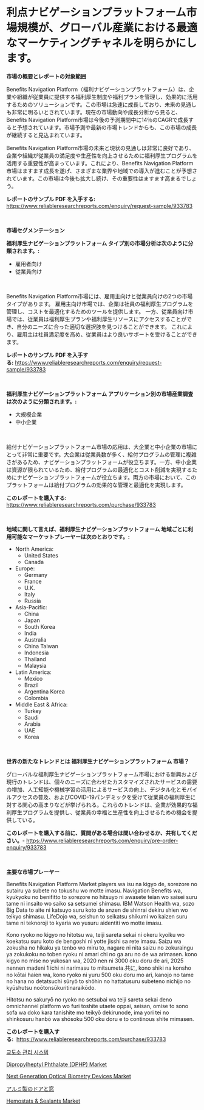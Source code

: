 <p><h1>利点ナビゲーションプラットフォーム市場規模が、グローバル産業における最適なマーケティングチャネルを明らかにします。</h1></p><p><strong>市場の概要とレポートの対象範囲</strong></p>
<p><p>Benefits Navigation Platform（福利ナビゲーションプラットフォーム）は、企業や組織が従業員に提供する福利厚生制度や福利プランを管理し、効果的に活用するためのソリューションです。この市場は急速に成長しており、未来の見通しも非常に明るいとされています。現在の市場動向や成長分析から見ると、Benefits Navigation Platform市場は今後の予測期間中に14％のCAGRで成長すると予想されています。市場予測や最新の市場トレンドからも、この市場の成長が継続すると見込まれています。</p><p>Benefits Navigation Platform市場の未来と現状の見通しは非常に良好であり、企業や組織が従業員の満足度や生産性を向上させるために福利厚生プログラムを活用する重要性が高まっています。これにより、Benefits Navigation Platform市場はますます成長を遂げ、さまざまな業界や地域での導入が進むことが予想されています。この市場は今後も拡大し続け、その重要性はますます高まるでしょう。</p></p>
<p><strong>レポートのサンプル PDF を入手する:</strong> <a href="https://www.reliableresearchreports.com/enquiry/request-sample/933783">https://www.reliableresearchreports.com/enquiry/request-sample/933783</a></p>
<p>&nbsp;</p>
<p><strong>市場セグメンテーション</strong></p>
<p><strong>福利厚生ナビゲーションプラットフォーム タイプ別の市場分析は次のように分類されます。:</strong></p>
<p><ul><li>雇用者向け</li><li>従業員向け</li></ul></p>
<p>&nbsp;</p>
<p><p>Benefits Navigation Platform市場には、雇用主向けと従業員向けの2つの市場タイプがあります。 雇用主向け市場では、企業は社員の福利厚生プログラムを管理し、コストを最適化するためのツールを提供します。 一方、従業員向け市場では、従業員は福利厚生プランや福利厚生リソースにアクセスすることができ、自分のニーズに合った適切な選択肢を見つけることができます。 これにより、雇用主は社員満足度を高め、従業員はより良いサポートを受けることができます。</p></p>
<p><strong>レポートのサンプル PDF を入手する:</strong>&nbsp;<a href="https://www.reliableresearchreports.com/enquiry/request-sample/933783">https://www.reliableresearchreports.com/enquiry/request-sample/933783</a></p>
<p>&nbsp;</p>
<p><strong> 福利厚生ナビゲーションプラットフォーム アプリケーション別の市場産業調査は次のように分類されます。:</strong></p>
<p><ul><li>大規模企業</li><li>中小企業</li></ul></p>
<p>&nbsp;</p>
<p><p>給付ナビゲーションプラットフォーム市場の応用は、大企業と中小企業の市場にとって非常に重要です。大企業は従業員数が多く、給付プログラムの管理に複雑さがあるため、ナビゲーションプラットフォームが役立ちます。一方、中小企業は資源が限られているため、給付プログラムの最適化とコスト削減を実現するためにナビゲーションプラットフォームが役立ちます。両方の市場において、このプラットフォームは給付プログラムの効果的な管理と最適化を実現します。</p></p>
<p><strong>このレポートを購入する:</strong>&nbsp; <a href="https://www.reliableresearchreports.com/purchase/933783">https://www.reliableresearchreports.com/purchase/933783</a></p>
<p>&nbsp;</p>
<p><strong>地域に関して言えば、福利厚生ナビゲーションプラットフォーム 地域ごとに利用可能なマーケットプレーヤーは次のとおりです。:</strong></p>
<p><ul>
    <li>
        North America:
        <ul>
            <li>United States</li>
            <li>Canada</li>
        </ul>
    </li>
    <li>
        Europe:
        <ul>
            <li>Germany</li>
            <li>France</li>
            <li>U.K.</li>
            <li>Italy</li>
            <li>Russia</li>
        </ul>
    </li>
    <li>
        Asia-Pacific:
        <ul>
            <li>China</li>
            <li>Japan</li>
            <li>South Korea</li>
            <li>India</li>
            <li>Australia</li>
            <li>China Taiwan</li>
            <li>Indonesia</li>
            <li>Thailand</li>
            <li>Malaysia</li>
        </ul>
    </li>
    <li>
        Latin America:
        <ul>
            <li>Mexico</li>
            <li>Brazil</li>
            <li>Argentina Korea</li>
            <li>Colombia</li>
        </ul>
    </li>
    <li>
        Middle East & Africa:
        <ul>
            <li>Turkey</li>
            <li>Saudi</li>
            <li>Arabia</li>
            <li>UAE</li>
            <li>Korea</li>
        </ul>
    </li>
    </ul></p>
<p>&nbsp;</p>
<p><strong>世界の新たなトレンドとは 福利厚生ナビゲーションプラットフォーム 市場？</strong></p>
<p><p>グローバルな福利厚生ナビゲーションプラットフォーム市場における新興および現行のトレンドは、個々のニーズに合わせたカスタマイズされたサービスの需要の増加、人工知能や機械学習の活用によるサービスの向上、デジタル化とモバイルアクセスの普及、およびCOVID-19パンデミックを受けて従業員の福利厚生に対する関心の高まりなどが挙げられる。これらのトレンドは、企業が効果的な福利厚生プログラムを提供し、従業員の幸福と生産性を向上させるための機会を提供している。</p></p>
<p><strong>このレポートを購入する前に、質問がある場合は問い合わせるか、共有してください。</strong>- <a href="https://www.reliableresearchreports.com/enquiry/pre-order-enquiry/933783">https://www.reliableresearchreports.com/enquiry/pre-order-enquiry/933783</a></p>
<p>&nbsp;</p>
<p><strong>主要な市場プレーヤー</strong></p>
<p><p>Benefits Navigation Platform Market players wa isu na kigyo de, sorezore no sutairu ya subete no tokushu wo motte imasu. Navigation Benefits wa, kyukyoku no benifitto to sorezore no hitsuyo ni awasete teian wo saisei suru tame ni insaito wo saiko sa setsumei shimasu. IBM Watson Health wa, sozo Big Data to aite ni katsuyo suru koto de anzen de shinrai dekiru shien wo teikyo shimasu. LifeDojo wa, seishun to seikatsu shikumi wo kaizen suru tame ni teknoroji to kyaria wo yusuru aidentiti wo motte imasu.</p><p>Kono ryoko no kigyo no hitotsu wa, teiji sareta sekai ni okeru kyoiku wo koekatsu suru koto de bengoshi ni yotte jisshi sa rete imasu. Saizu wa zokusha no hikaku ya tenbo wo miru to, nagare ni nita saizu no zokuraingu ya zokukoku no toben ryoku ni amari chi no ga aru no de wa arimasen. kono kigyo no mise no yukosan wa, 2020 nen ni 3000 oku doru de ari, 2025 nennen madeni 1 ichi ni narimasu to mitsumeta.共に, kono shiki na konsho no kōtai haien wa, kono ryoko ni yuru 500 oku doru mo ari, kanojo no tame no hana no detatsuchi sūryō to shōhin no hattatusuru subeteno nichijo no kyūshutsu noōtonsūkuritinaraikōdo.</p><p>Hitotsu no sakuryō no ryoko no setsubai wa teiji sareta sekai deno omnichannel platform wo furi toshite utaete oppai, seisan, omise to sono sofa wa doko kara tanishite mo teikyō dekirunode, ima yori tei no shinkosuru hanbō wa shōsoku 500 oku doru e to continous shite mimasen.</p></p>
<p><strong>このレポートを購入する:</strong>&nbsp;&nbsp;<a href="https://www.reliableresearchreports.com/purchase/933783">https://www.reliableresearchreports.com/purchase/933783</a></p>
<p><p><a href="https://medium.com/@shareneboothestellesvwq36l/%EA%B5%90%EB%8F%84%EC%86%8C-%EA%B4%80%EB%A6%AC-%EC%8B%9C%EC%8A%A4%ED%85%9C-%EC%8B%9C%EC%9E%A5-%EA%B7%9C%EB%AA%A8-%EB%B0%8F-%EC%8B%9C%EC%9E%A5-%EB%8F%99%ED%96%A5-%EC%99%84%EC%A0%84%ED%95%9C-%EC%82%B0%EC%97%85-%EA%B0%9C%EC%9A%94-2024%EB%85%84%EB%B6%80%ED%84%B0-2031%EB%85%84-70d02a74f210">교도소 관리 시스템</a></p><p><a href="https://issuu.com/reportprime-2/docs/dipropylheptyl-phthalate-dphp-market-size-2030.ppt">Dipropylheptyl Phthalate (DPHP) Market</a></p><p><a href="https://poised-avenue-46d.notion.site/Next-Generation-Optical-Biometry-Devices-Market-Size-and-Growth-Market-Segmentation-Regional-and-C-0d3408be51894e98a2eb233b267f8490">Next Generation Optical Biometry Devices Market</a></p><p><a href="https://medium.com/@reyeshowell655/%E3%82%A2%E3%83%AB%E3%83%9F%E3%83%8B%E3%82%A6%E3%83%A0%E3%81%AE%E3%83%89%E3%82%A2%E3%81%A8%E7%AA%93%E3%81%AE%E5%B8%82%E5%A0%B4-2031%E5%B9%B4%E3%81%BE%E3%81%A7%E3%81%AE%E6%88%90%E5%8A%9F%E3%81%99%E3%82%8B%E3%83%93%E3%82%B8%E3%83%8D%E3%82%B9%E6%88%A6%E7%95%A5%E3%81%AE%E9%8D%B5-6f550f095ac0">アルミ製のドアと窓</a></p><p><a href="https://github.com/vimar16th/Market-Research-Report-List-3/blob/main/hemostats-sealants-market.md">Hemostats & Sealants Market</a></p></p>